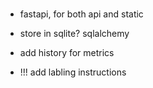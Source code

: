 #

- fastapi, for both api and static
- store in sqlite? sqlalchemy

- add history for metrics

- !!! add labling instructions

